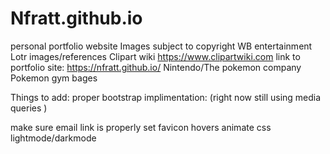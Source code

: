 # Nfratt.github.io
personal portfolio website
Images subject to copyright 
WB entertainment Lotr images/references
Clipart wiki https://www.clipartwiki.com
link to portfolio site: https://nfratt.github.io/
Nintendo/The pokemon company Pokemon gym bages 




Things to add: proper bootstrap implimentation:
(right now still using media queries )

make sure email link is properly set
favicon
hovers
animate css
lightmode/darkmode





